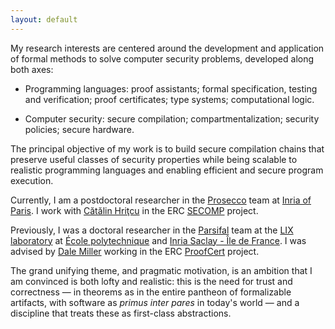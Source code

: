 ```yaml
---
layout: default
---
```


My research interests are centered around the development and application of
formal methods to solve computer security problems, developed along both axes:

 * Programming languages: proof assistants; formal specification, testing and
   verification; proof certificates; type systems; computational logic.

 * Computer security: secure compilation; compartmentalization; security
   policies; secure hardware.

The principal objective of my work is to build secure compilation chains that
preserve useful classes of security properties while being scalable to realistic
programming languages and enabling efficient and secure program execution.

Currently, I am a postdoctoral researcher
in the [Prosecco](http://prosecco.gforge.inria.fr/) team
at [Inria of Paris](https://www.inria.fr/en/centre/paris).
I work with [Cătălin Hriţcu](http://prosecco.gforge.inria.fr/personal/hritcu/)
in the ERC [SECOMP](https://secure-compilation.github.io/) project.

Previously, I was a doctoral researcher
in the [Parsifal](https://team.inria.fr/parsifal/) team
at the [LIX laboratory](https://www.lix.polytechnique.fr/) at
[École polytechnique](https://www.polytechnique.edu/)
and [Inria Saclay - Île de France](https://www.inria.fr/en/centre/saclay).
I was advised by [Dale Miller](http://www.lix.polytechnique.fr/Labo/Dale.Miller/)
working in the ERC [ProofCert](https://team.inria.fr/parsifal/proofcert/) project.

The grand unifying theme, and pragmatic motivation, is an ambition that I am
convinced is both lofty and realistic: this is the need for trust and
correctness — in theorems as in the entire pantheon of formalizable artifacts,
with software as *primus inter pares* in today's world — and a discipline that
treats these as first-class abstractions.
